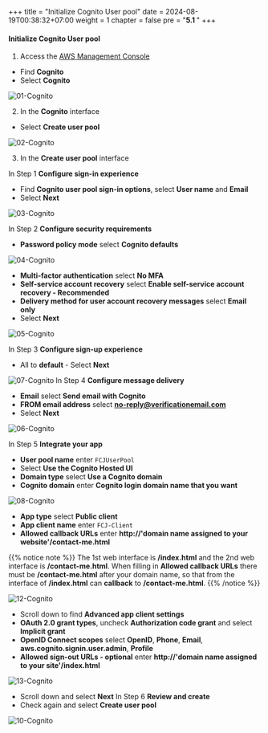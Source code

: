 +++
title = "Initialize Cognito User pool"
date = 2024-08-19T00:38:32+07:00
weight = 1
chapter = false
pre = "<b>5.1 </b>"
+++

#### Initialize Cognito User pool

1. Access the [AWS Management Console](https://aws.amazon.com/vi/free/?gclid=CjwKCAjw_ZC2BhAQEiwAXSgClvWbbk-Y8aK5QEAweAN7K8tLmdmvIiZuLvrcXaHfX9HrfLJlZr3U2xoC6y4QAvD_BwE&trk=c4f45c53-585c-4b31-8fbf-d39fbcdc603a&sc_channel=ps&ef_id=CjwKCAjw_ZC2BhAQEiwAXSgClvWbbk-Y8aK5QEAweAN7K8tLmdmvIiZuLvrcXaHfX9HrfLJlZr3U2xoC6y4QAvD_BwE:G:s&s_kwcid=AL!4422!3!637354294239!e!!g!!aws!19043613274!143453611386&all-free-tier.sort-by=item.additionalFields.SortRank&all-free-tier.sort-order=asc&awsf.Free%20Tier%20Types=*all&awsf.Free%20Tier%20Categories=*all)

- Find **Cognito**
- Select **Cognito**

![01-Cognito](/images/6/6-cognito-01.png?width=90pc)

2. In the **Cognito** interface

- Select **Create user pool**

![02-Cognito](/images/6/6-cognito-02.png?width=90pc)

3. In the **Create user pool** interface

In Step 1 **Configure sign-in experience**

- Find **Cognito user pool sign-in options**, select **User name** and **Email**
- Select **Next**

![03-Cognito](/images/6/6-cognito-03.png?width=90pc)

In Step 2 **Configure security requirements**

- **Password policy mode** select **Cognito defaults**

![04-Cognito](/images/6/6-cognito-04.png?width=90pc)

- **Multi-factor authentication** select **No MFA**
- **Self-service account recovery** select **Enable self-service account recovery - Recommended**
- **Delivery method for user account recovery messages** select **Email only**
- Select **Next**

![05-Cognito](/images/6/6-cognito-05.png?width=90pc)

In Step 3 **Configure sign-up experience**

- All to **default** - Select **Next**

![07-Cognito](/images/6/6-cognito-07.png?width=90pc)
In Step 4 **Configure message delivery**

- **Email** select **Send email with Cognito**
- **FROM email address** select **no-reply@verificationemail.com**
- Select **Next**

![06-Cognito](/images/6/6-cognito-06.png?width=90pc)

In Step 5 **Integrate your app**

- **User pool name** enter `FCJUserPool`
- Select **Use the Cognito Hosted UI**
- **Domain type** select **Use a Cognito domain**
- **Cognito domain** enter **Cognito login domain name that you want**

![08-Cognito](/images/6/6-cognito-08.png?width=90pc)

- **App type** select **Public client**
- **App client name** enter `FCJ-Client`
- **Allowed callback URLs** enter **http://'domain name assigned to your website'/contact-me.html**

{{% notice note %}}
The 1st web interface is **/index.html** and the 2nd web interface is **/contact-me.html**. When filling in **Allowed callback URLs** there must be **/contact-me.html** after your domain name, so that from the interface of **/index.html** can **callback** to **/contact-me.html**.
{{% /notice %}}

![12-Cognito](/images/6/6-cognito-12.png?width=90pc)

- Scroll down to find **Advanced app client settings**
- **OAuth 2.0 grant types**, uncheck **Authorization code grant** and select **Implicit grant**
- **OpenID Connect scopes** select **OpenID**, **Phone**, **Email**, **aws.cognito.signin.user.admin**, **Profile**
- **Allowed sign-out URLs - optional** enter **http://'domain name assigned to your site'/index.html**

![13-Cognito](/images/6/6-cognito-13.png?width=90pc)

- Scroll down and select **Next** In Step 6 **Review and create**
- Check again and select **Create user pool**

![10-Cognito](/images/6/6-cognito-10.png?width=90pc)
